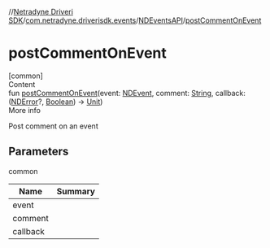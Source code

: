 //[Netradyne Driveri SDK](../../index.md)/[com.netradyne.driverisdk.events](../index.md)/[NDEventsAPI](index.md)/[postCommentOnEvent](post-comment-on-event.md)



# postCommentOnEvent  
[common]  
Content  
fun [postCommentOnEvent](post-comment-on-event.md)(event: [NDEvent](../-n-d-event/index.md), comment: [String](https://kotlinlang.org/api/latest/jvm/stdlib/kotlin/-string/index.html), callback: ([NDError](../../com.netradyne.driverisdk/-n-d-error/index.md)?, [Boolean](https://kotlinlang.org/api/latest/jvm/stdlib/kotlin/-boolean/index.html)) -> [Unit](https://kotlinlang.org/api/latest/jvm/stdlib/kotlin/-unit/index.html))  
More info  


Post comment on an event



## Parameters  
  
common  
  
|  Name|  Summary| 
|---|---|
| <a name="com.netradyne.driverisdk.events/NDEventsAPI/postCommentOnEvent/#com.netradyne.driverisdk.events.NDEvent#kotlin.String#kotlin.Function2[com.netradyne.driverisdk.NDError?,kotlin.Boolean,kotlin.Unit]/PointingToDeclaration/"></a>event| <a name="com.netradyne.driverisdk.events/NDEventsAPI/postCommentOnEvent/#com.netradyne.driverisdk.events.NDEvent#kotlin.String#kotlin.Function2[com.netradyne.driverisdk.NDError?,kotlin.Boolean,kotlin.Unit]/PointingToDeclaration/"></a>
| <a name="com.netradyne.driverisdk.events/NDEventsAPI/postCommentOnEvent/#com.netradyne.driverisdk.events.NDEvent#kotlin.String#kotlin.Function2[com.netradyne.driverisdk.NDError?,kotlin.Boolean,kotlin.Unit]/PointingToDeclaration/"></a>comment| <a name="com.netradyne.driverisdk.events/NDEventsAPI/postCommentOnEvent/#com.netradyne.driverisdk.events.NDEvent#kotlin.String#kotlin.Function2[com.netradyne.driverisdk.NDError?,kotlin.Boolean,kotlin.Unit]/PointingToDeclaration/"></a>
| <a name="com.netradyne.driverisdk.events/NDEventsAPI/postCommentOnEvent/#com.netradyne.driverisdk.events.NDEvent#kotlin.String#kotlin.Function2[com.netradyne.driverisdk.NDError?,kotlin.Boolean,kotlin.Unit]/PointingToDeclaration/"></a>callback| <a name="com.netradyne.driverisdk.events/NDEventsAPI/postCommentOnEvent/#com.netradyne.driverisdk.events.NDEvent#kotlin.String#kotlin.Function2[com.netradyne.driverisdk.NDError?,kotlin.Boolean,kotlin.Unit]/PointingToDeclaration/"></a>
  
  




